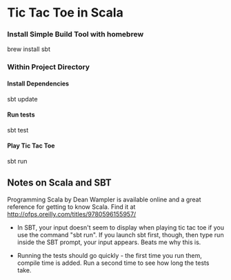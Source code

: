 Tic Tac Toe in Scala
====================


### Install Simple Build Tool with homebrew

brew install sbt

### Within Project Directory

#### Install Dependencies

sbt update

#### Run tests

sbt test

#### Play Tic Tac Toe

sbt run


## Notes on Scala and SBT

Programming Scala by Dean Wampler is available online and a great reference for getting to know Scala. Find it at http://ofps.oreilly.com/titles/9780596155957/

* In SBT, your input doesn't seem to display when playing tic tac toe if you use the command "sbt run". If you launch sbt first, though, then type run inside the SBT prompt, your input appears. Beats me why this is.

* Running the tests should go quickly - the first time you run them, compile time is added. Run a second time to see how long the tests take.

